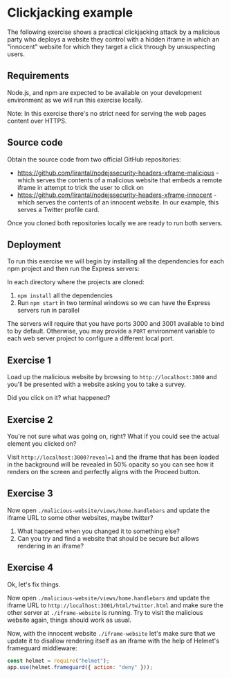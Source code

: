 # Clickjacking example

The following exercise shows a practical clickjacking attack by a malicious party who deploys a website they control with a hidden iframe in which an "innocent" website for which they target a click through by unsuspecting users.

## Requirements
Node.js, and npm are expected to be available on your development environment as we will run this exercise locally.

Note: In this exercise there's no strict need for serving the web pages content over HTTPS.

## Source code
Obtain the source code from two official GitHub repositories:
 - https://github.com/lirantal/nodejssecurity-headers-xframe-malicious - which serves the contents of a malicious website that embeds a remote iframe in attempt to trick the user to click on
 - https://github.com/lirantal/nodejssecurity-headers-xframe-innocent - which serves the contents of an innocent website. In our example, this serves a Twitter profile card.

Once you cloned both repositories locally we are ready to run both servers.

## Deployment

To run this exercise we will begin by installing all the dependencies for each npm project and then run the Express servers:

In each directory where the projects are cloned:
1. `npm install` all the dependencies
2. Run `npm start` in two terminal windows so we can have the Express servers run in parallel

The servers will require that you have ports 3000 and 3001 available to bind to by default. Otherwise, you may provide a `PORT` environment variable to each web server project to configure a different local port.

## Exercise 1

Load up the malicious website by browsing to `http://localhost:3000` and you'll be presented with a website asking you to take a survey.

Did you click on it? what happened?

## Exercise 2

You're not sure what was going on, right?
What if you could see the actual element you clicked on?

Visit `http://localhost:3000?reveal=1` and the iframe that has been loaded in the background will be revealed in 50% opacity so you can see how it renders on the screen and perfectly aligns with the Proceed button.

## Exercise 3

Now open `./malicious-website/views/home.handlebars` and update the iframe URL to some other websites, maybe twitter?

1. What happened when you changed it to something else?
2. Can you try and find a website that should be secure but allows rendering in an iframe?

## Exercise 4

Ok, let's fix things.

Now open `./malicious-website/views/home.handlebars` and update the iframe URL to `http://localhost:3001/html/twitter.html` and make sure the other server at `./iframe-website` is running. Try to visit the malicious website again, things should work as usual.

Now, with the innocent website `./iframe-website` let's make sure that we update it to disallow rendering itself as an iframe with the help of Helmet's frameguard middleware:

```js
const helmet = require("helmet");
app.use(helmet.frameguard({ action: "deny" }));
```
